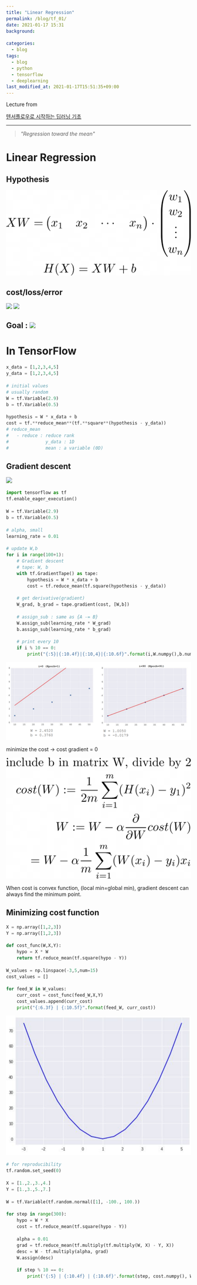 ```yaml
---
title: "Linear Regression"
permalink: /blog/tf_01/
date: 2021-01-17 15:31
background:

categories:
  - blog
tags:
  - blog
  - python
  - tensorflow
  - deeplearning
last_modified_at: 2021-01-17T15:51:35+09:00
---
```


Lecture from 

[텐서플로우로 시작하는 딥러닝 기초](https://www.boostcourse.org/ai212)

---

> *"Regression toward the mean"*

# Linear Regression

## Hypothesis

![eq_hypo.png](/assets/images/posts/2021-01-17/eq_hypo.png)

## cost/loss/error

<img src="https://render.githubusercontent.com/render/math?math=\text{avg. of }(H(x)-y)^2">

<img src="https://render.githubusercontent.com/render/math?math=cost(W,b)=\frac1m\sum_{i=1}^M(H(x_i)-y_i)^2">

## Goal : <img src="https://render.githubusercontent.com/render/math?math=\displaystyle{\argmin_{W,b}cost(W,b)}">

# In TensorFlow

```python
x_data = [1,2,3,4,5]
y_data = [1,2,3,4,5]

# initial values
# usually random
W = tf.Variable(2.9)
b = tf.Variable(0.5)

hypothesis = W * x_data + b
cost = tf.**reduce_mean**(tf.**square**(hypothesis - y_data))
# reduce_mean
#   - reduce : reduce rank
#              y_data : 1D
#              mean : a variable (0D)
```

## Gradient descent

<img src="https://render.githubusercontent.com/render/math?math=\argmin_{W,b}cost(W,b)">

```python
import tensorflow as tf
tf.enable_eager_execution()

W = tf.Variable(2.9)
b = tf.Variable(0.5)

# alpha, small
learning_rate = 0.01

# update W,b
for i in range(100+1):
	# Gradient descent
	# tape: W, b
	with tf.GradientTape() as tape:
		hypothesis = W * x_data + b
		cost = tf.reduce_mean(tf.square(hypothesis - y_data))
	
	# get derivative(gradient)
	W_grad, b_grad = tape.gradient(cost, [W,b])
	
	# assign_sub : same as {A -= B}
	W.assign_sub(learning_rate * W_grad)
	b.assign_sub(learning_rate * b_grad)
	
	# print every 10
	if i % 10 == 0:
		print("{:5}|{:10.4f}|{:10,4}|{:10.6f}".format(i,W.numpy(),b.numpy(),cost)
```

![fit.png](/assets/images/posts/2021-01-17/fit.png)

minimize the cost → cost gradient = 0

![eq_cost.png](/assets/images/posts/2021-01-17/eq_cost.png)

When cost is convex function, (local min=global min), gradient descent can always find the minimum point.

## Minimizing cost function

```python
X = np.array([1,2,3])
Y = np.array([1,2,3])

def cost_func(W,X,Y):
	hypo = X * W
	return tf.reduce_mean(tf.square(hypo - Y))

W_values = np.linspace(-3,5,num=15)
cost_values = []

for feed_W in W_values:
	curr_cost = cost_func(feed_W,X,Y)
	cost_values.append(curr_cost)
	print("{:6.3f} | {:10.5f}".format(feed_W, curr_cost))
```

![cost_func.png](/assets/images/posts/2021-01-17/cost_func.png)

```python
# for reproducibility
tf.random.set_seed(0)

X = [1.,2.,3.,4.]
Y = [1.,3.,5.,7.]

W = tf.Variable(tf.random.normal([1], -100., 100.))

for step in range(300):
	hypo = W * X
	cost = tf.reduce_mean(tf.square(hypo - Y))

	alpha = 0.01
	grad = tf.reduce_mean(tf.multiply(tf.multiply(W, X) - Y, X))
	desc = W - tf.multiply(alpha, grad)
	W.assign(desc)

	if step % 10 == 0:
		print('{:5} | {:10.4f} | {:10.6f}'.format(step, cost.numpy(), W.numpy()[0]))

```